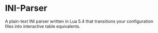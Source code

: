 # INI-Parser
A plain-text INI parser written in Lua 5.4 that transitions your configuration files into interactive table equivalents. 

